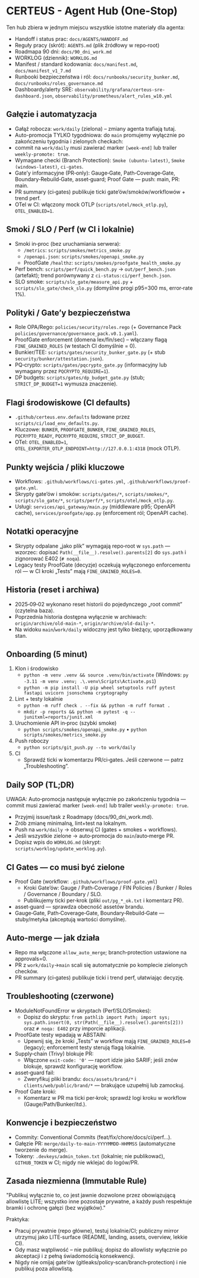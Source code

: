 # CERTEUS - Agent Hub (One-Stop)

Ten hub zbiera w jednym miejscu wszystkie istotne materiały dla agenta:

- Handoff i status prac: `docs/AGENTS/HANDOFF.md`
- Reguły pracy (skrót): `AGENTS.md` (plik źródłowy w repo‑root)
- Roadmapa 90 dni: `docs/90_dni_work.md`
- WORKLOG (dziennik): `WORKLOG.md`
- Manifest / standard kodowania: `docs/manifest.md`, `docs/manifest_v1_7.md`
- Runbooki bezpieczeństwa i ról: `docs/runbooks/security_bunker.md`, `docs/runbooks/roles_governance.md`
- Dashboardy/alerty SRE: `observability/grafana/certeus-sre-dashboard.json`, `observability/prometheus/alert_rules_w10.yml`

## Gałęzie i automatyzacja

- Gałąź robocza: `work/daily` (zielona) – zmiany agenta trafiają tutaj.
 - Auto-promocja TYLKO tygodniowa: do `main` promujemy wyłącznie po zakończeniu tygodnia i zielonych checkach:
  - commit na `work/daily` musi zawierać marker `[week-end]` lub trailer `weekly-promote: true`.
  - Wymagane checki (Branch Protection): `Smoke (ubuntu-latest)`, `Smoke (windows-latest)`, `ci-gates`.
  - Gate’y informacyjne (PR‑only): Gauge‑Gate, Path‑Coverage‑Gate, Boundary‑Rebuild‑Gate, asset‑guard; Proof Gate — push: main, PR: main.
  - PR summary (ci‑gates) publikuje ticki gate’ów/smoków/workflowów + trend perf.
- OTel w CI: włączony mock OTLP (`scripts/otel/mock_otlp.py`), `OTEL_ENABLED=1`.

## Smoki / SLO / Perf (w CI i lokalnie)

- Smoki in‑proc (bez uruchamiania serwera):
  - `/metrics`: `scripts/smokes/metrics_smoke.py`
  - `/openapi.json`: `scripts/smokes/openapi_smoke.py`
  - ProofGate `/healthz`: `scripts/smokes/proofgate_health_smoke.py`
- Perf bench: `scripts/perf/quick_bench.py` → `out/perf_bench.json` (artefakt); trend porównywany z `ci-status:ci/perf_bench.json`.
- SLO smoke: `scripts/slo_gate/measure_api.py` + `scripts/slo_gate/check_slo.py` (domyślne progi p95=300 ms, error‑rate 1%).

## Polityki / Gate’y bezpieczeństwa

- Role OPA/Rego: `policies/security/roles.rego` (+ Governance Pack `policies/governance/governance_pack.v0.1.yaml`).
- ProofGate enforcement (domena lex/fin/sec) – włączany flagą `FINE_GRAINED_ROLES` (w testach CI domyślnie = 0).
- Bunkier/TEE: `scripts/gates/security_bunker_gate.py` (+ stub `security/bunker/attestation.json`).
- PQ‑crypto: `scripts/gates/pqcrypto_gate.py` (informacyjny lub wymagany przez `PQCRYPTO_REQUIRE=1`).
- DP budgets: `scripts/gates/dp_budget_gate.py` (stub; `STRICT_DP_BUDGET=1` wymusza znaczenie).

## Flagi środowiskowe (CI defaults)

- `.github/certeus.env.defaults` ładowane przez `scripts/ci/load_env_defaults.py`.
- Kluczowe: `BUNKER`, `PROOFGATE_BUNKER`, `FINE_GRAINED_ROLES`, `PQCRYPTO_READY`, `PQCRYPTO_REQUIRE`, `STRICT_DP_BUDGET`.
- OTel: `OTEL_ENABLED=1`, `OTEL_EXPORTER_OTLP_ENDPOINT=http://127.0.0.1:4318` (mock OTLP).

## Punkty wejścia / pliki kluczowe

- Workflows: `.github/workflows/ci-gates.yml`, `.github/workflows/proof-gate.yml`.
- Skrypty gate’ów i smoków: `scripts/gates/*`, `scripts/smokes/*`, `scripts/slo_gate/*`, `scripts/perf/*`, `scripts/otel/mock_otlp.py`.
- Usługi: `services/api_gateway/main.py` (middleware p95; OpenAPI cache), `services/proofgate/app.py` (enforcement ról; OpenAPI cache).

## Notatki operacyjne

- Skrypty odpalane „jako plik” wymagają repo‑root w `sys.path` — wzorzec: dopisać `Path(__file__).resolve().parents[2]` do `sys.path` i zignorować E402 (`# noqa`).
- Legacy testy ProofGate (decyzje) oczekują wyłączonego enforcementu ról — w CI kroki „Tests” mają `FINE_GRAINED_ROLES=0`.

## Historia (reset i archiwa)

- 2025‑09‑02 wykonano reset historii do pojedynczego „root commit” (czytelna baza).
- Poprzednia historia dostępna wyłącznie w archiwach: `origin/archive/old-main-*`, `origin/archive/old-daily-*`.
- Na widoku `main`/`work/daily` widoczny jest tylko bieżący, uporządkowany stan.

## Onboarding (5 minut)

1) Klon i środowisko
   - `python -m venv .venv && source .venv/bin/activate` (Windows: `py -3.11 -m venv .venv; .\.venv\Scripts\Activate.ps1`)
   - `python -m pip install -U pip wheel setuptools ruff pytest fastapi uvicorn jsonschema cryptography`
2) Lint + testy lokalnie
   - `python -m ruff check . --fix && python -m ruff format .`
   - `mkdir -p reports && python -m pytest -q --junitxml=reports/junit.xml`
3) Uruchomienie API in‑proc (szybki smoke)
   - `python scripts/smokes/openapi_smoke.py` • `python scripts/smokes/metrics_smoke.py`
4) Push roboczy
   - `python scripts/git_push.py --to work/daily`
5) CI
   - Sprawdź ticki w komentarzu PR/ci‑gates. Jeśli czerwone — patrz „Troubleshooting”.

## Daily SOP (TL;DR)

UWAGA: Auto‑promocja następuje wyłącznie po zakończeniu tygodnia — commit musi zawierać marker `[week-end]` lub trailer `weekly-promote: true`.

- Przyjmij issue/task z Roadmapy (docs/90_dni_work.md).
- Zrób zmianę minimalną, lint+test na lokalnym.
- Push na `work/daily` → obserwuj CI (gates + smokes + workflows).
- Jeśli wszystkie zielone → auto‑promocja do `main`/auto‑merge PR.
- Dopisz wpis do `WORKLOG.md` (skrypt: `scripts/worklog/update_worklog.py`).

## CI Gates — co musi być zielone

- Proof Gate (workflow: `.github/workflows/proof-gate.yml`)
  - Kroki Gate’ów: Gauge / Path‑Coverage / FIN Policies / Bunker / Roles / Governance / Boundary / SLO.
  - Publikujemy ticki per‑krok (pliki `out/pg_*_ok.txt` i komentarz PR).
- asset‑guard — sprawdza obecność assetów brandu.
- Gauge‑Gate, Path‑Coverage‑Gate, Boundary‑Rebuild‑Gate — stuby/metyka (akceptują wartości domyślne).

## Auto‑merge — jak działa

- Repo ma włączone `allow_auto_merge`; branch‑protection ustawione na approvals=0.
- PR z `work/daily`→`main` scali się automatycznie po komplecie zielonych checków.
- PR summary (ci‑gates) publikuje ticki i trend perf, ułatwiając decyzję.

## Troubleshooting (czerwone)

- ModuleNotFoundError w skryptach (Perf/SLO/Smokes):
  - Dopisz do skryptu: `from pathlib import Path; import sys; sys.path.insert(0, str(Path(__file__).resolve().parents[2]))` oraz `# noqa: E402` przy imporcie aplikacji.
- ProofGate testy wpadają w ABSTAIN:
  - Upewnij się, że kroki „Tests” w workflow mają `FINE_GRAINED_ROLES=0` (legacy); enforcement testy sterują flagą lokalnie.
- Supply‑chain (Trivy) blokuje PR:
  - Włączone `exit-code: '0'` — raport idzie jako SARIF; jeśli znów blokuje, sprawdź konfigurację workflow.
- asset‑guard fail:
  - Zweryfikuj pliki brandu: `docs/assets/brand/*` i `clients/web/public/brand/*` — brakujące uzupełnij lub zamockuj.
- Proof Gate kroki:
  - Komentarz w PR ma ticki per‑krok; sprawdź logi kroku w workflow (Gauge/Path/Bunker/itd.).

## Konwencje i bezpieczeństwo

- Commity: Conventional Commits (feat/fix/chore/docs/ci/perf…).
- Gałęzie PR: `merge/daily-to-main-YYYYMMDD-HHMMSS` (automatyczne tworzenie do merge).
- Tokeny: `.devkeys/admin_token.txt` (lokalnie; nie publikować), `GITHUB_TOKEN` w CI; nigdy nie wklejać do logów/PR.

## Zasada niezmienna (Immutable Rule)

"Publikuj wyłącznie to, co jest jawnie dozwolone przez obowiązującą allowlistę LITE; wszystko inne pozostaje prywatne, a każdy push respektuje bramki i ochronę gałęzi (bez wyjątków)."

Praktyka:
- Pracuj prywatnie (repo główne), testuj lokalnie/CI; publiczny mirror utrzymuj jako LITE‑surface (README, landing, assets, overview, lekkie CI).
- Gdy masz wątpliwość – nie publikuj; dopisz do allowlisty wyłącznie po akceptacji i z pełną świadomością konsekwencji.
- Nigdy nie omijaj gate’ów (gitleaks/policy‑scan/branch‑protection) i nie publikuj poza allowlistą.
